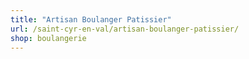 ```yaml
---
title: "Artisan Boulanger Patissier"
url: /saint-cyr-en-val/artisan-boulanger-patissier/
shop: boulangerie
---
```

